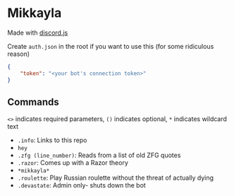 # Mikkayla
Made with [discord.js](https://github.com/hydrabolt/discord.js/)

Create `auth.json` in the root if you want to use this (for some ridiculous reason)
```json
{
    "token": "<your bot's connection token>"
}
```

## Commands
`<>` indicates required parameters, `()` indicates optional, `*` indicates wildcard text
- `.info`: Links to this repo
- `hey`
- `.zfg (line_number)`: Reads from a list of old ZFG quotes
- `.razor`: Comes up with a Razor theory
- `*mikkayla*`
- `.roulette`: Play Russian roulette without the threat of actually dying
- `.devastate`: Admin only- shuts down the bot
